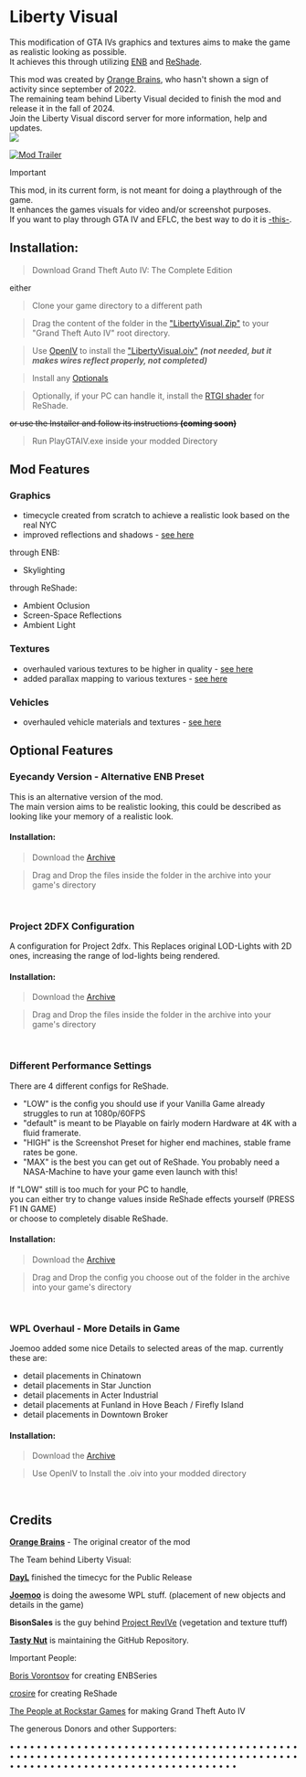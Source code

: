 # Liberty Visual

This modification of GTA IVs graphics and textures aims to make the game as realistic looking as possible. <br>
It achieves this through utilizing [ENB](http://enbdev.com/download.html) and [ReShade](https://reshade.me). <br>

This mod was created by [Orange Brains](https://github.com/TastyNut/LibertyVisual/tree/main?tab=readme-ov-file#credits), who hasn't shown a sign of activity since september of 2022. <br>
The remaining team behind Liberty Visual decided to finish the mod and release it in the fall of 2024. <br>
Join the Liberty Visual discord server for more information, help and updates. <br>
<a href="https://discord.gg/ntppCPDQrV"><img src="https://img.shields.io/badge/discord-join-7289DA.svg?logo=discord&longCache=true&style=flat" /></a> <br>

[![Mod Trailer](https://img.youtube.com/vi/ZXYDLy6IMeQ/maxresdefault.jpg)](https://youtu.be/ZXYDLy6IMeQ)

> [!IMPORTANT]
> This mod, in its current form, is not meant for doing a playthrough of the game.<br>
> It enhances the games visuals for video and/or screenshot purposes.<br>
> If you want to play through GTA IV and EFLC, the best way to do it is [-this-](https://fusionfix.on.ce).<br>


## Installation:

> Download Grand Theft Auto IV: The Complete Edition

either

> Clone your game directory to a different path

> Drag the content of the folder in the ["LibertyVisual.Zip"](https://github.com/TastyNut/LibertyVisual/releases/download/v0.9999/LV_Main.zip) to your "Grand Theft Auto IV" root directory.

> Use [OpenIV]() to install the ["LibertyVisual.oiv"](https://github.com/TastyNut/LibertyVisual/releases/download/v0.9999/LV_Map.oiv) ***(not needed, but it makes wires reflect properly, not completed)***

> Install any [Optionals](https://github.com/TastyNut/LibertyVisual?tab=readme-ov-file#optional-features)

> Optionally, if your PC can handle it, install the [RTGI shader](https://www.patreon.com/posts/rtgi-0-17-0-2-43343635?utm_medium=clipboard_copy&utm_source=copyLink&utm_campaign=postshare_fan&utm_content=web_share) for ReShade. 

~~or use the Installer and follow its instructions **(coming soon)**~~

> Run PlayGTAIV.exe inside your modded Directory

## Mod Features

### Graphics

- timecycle created from scratch to achieve a realistic look based on the real NYC
- improved reflections and shadows - [see here](https://flic.kr/s/aHsmgnr2K7)

through ENB:
- Skylighting

through ReShade:
- Ambient Oclusion
- Screen-Space Reflections
- Ambient Light

### Textures
- overhauled various textures to be higher in quality - [see here](https://flic.kr/s/aHskQKJgMY)
- added parallax mapping to various textures - [see here](https://flic.kr/s/aHsmMxWVVi)

### Vehicles
- overhauled vehicle materials and textures - [see here](https://youtu.be/FE-jsLx7jOo)

## Optional Features

### Eyecandy Version - Alternative ENB Preset
This is an alternative version of the mod. <br>
The main version aims to be realistic looking, this could be described as looking like your memory of a realistic look. <br>

#### Installation:

> Download the [Archive](https://github.com/TastyNut/LibertyVisual/releases/download/v0.9999/LV_Alternative.zip) 

> Drag and Drop the files inside the folder in the archive into your game's directory

<br>

### Project 2DFX Configuration
A configuration for Project 2dfx.
This Replaces original LOD-Lights with 2D ones, increasing the range of lod-lights being rendered.

#### Installation:

> Download the [Archive](https://github.com/TastyNut/LibertyVisual/releases/download/v0.9999/LV_2DFX.zip) 

> Drag and Drop the files inside the folder in the archive into your game's directory

<br>

### Different Performance Settings
There are 4 different configs for ReShade.
- "LOW" is the config you should use if your Vanilla Game already struggles to run at 1080p/60FPS
- "default" is meant to be Playable on fairly modern Hardware at 4K with a fluid framerate.
- "HIGH" is the Screenshot Preset for higher end machines, stable frame rates be gone.
- "MAX" is the best you can get out of ReShade. You probably need a NASA-Machine to have your game even launch with this!

If "LOW" still is too much for your PC to handle,<br>
you can either try to change values inside ReShade effects yourself (PRESS F1 IN GAME)<br>
or choose to completely disable ReShade.

#### Installation:

> Download the [Archive](https://github.com/TastyNut/LibertyVisual/releases/download/v0.9999/LV_CONFIG.zip) 

> Drag and Drop the config you choose out of the folder in the archive into your game's directory

<br>

### WPL Overhaul - More Details in Game
Joemoo added some nice Details to selected areas of the map.
currently these are:
- detail placements in Chinatown
- detail placements in Star Junction
- detail placements in Acter Industrial
- detail placements at Funland in Hove Beach / Firefly Island
- detail placements in Downtown Broker

#### Installation:

> Download the [Archive](https://github.com/TastyNut/LibertyVisual/releases/download/v0.9999/LV_WPL.oiv) 

> Use OpenIV to Install the .oiv into your modded directory

<br>

## Credits

[**Orange Brains**](https://youtube.com/mrorangebrains) - The original creator of the mod

The Team behind Liberty Visual:

[**DayL**](https://discord.gg/F2NZwbCzmX) finished the timecyc for the Public Release

[**Joemoo**](https://www.youtube.com/Joemoo.) is doing the awesome WPL stuff. (placement of new objects and details in the game)

**BisonSales** is the guy behind [Project RevIVe](https://discord.gg/Bn99sJX7hb) (vegetation and texture ttuff)

[**Tasty Nut**](https://youtube.com/tastynut) is maintaining the GitHub Repository.

Important People:

[Boris Vorontsov](https://www.patreon.com/enb) for creating ENBSeries

[crosire](https://patreon.com/crosire) for creating ReShade

[The People at Rockstar Games](https://in.linkedin.com/company/rockstar-games) for making Grand Theft Auto IV

The generous Donors and other Supporters:

• 
• 
• 
• 
• 
• 
• 
• 
• 
• 
• 
• 
• 
• 
• 
• 
• 
• 
• 
• 
• 
• 
• 
• 
• 
• 
• 
• 
• 
• 
• 
• 
• 
• 
• 
• 
• 
• 
• 
• 
• 
• 
• 
• 
• 
• 
• 
• 
• 
• 
• 
• 
• 
• 
• 
• 
• 
• 
• 
• 
• 
• 
• 
• 
• 
• 
• 
• 
• 
• 
• 
• 
• 
• 
• 
• 
• 
• 
• 
• 
• 
• 
• 
• 
• 
• 
• 
• 
• 
• 
• 
• 
• 
• 
• 
• 
• 
• 
• 
• 
• 
• 
• 
• 
• 
• 
• 
• 
• 
• 
• 
• 
• 
• 
• 
• 
• 
• 
• 
• 
